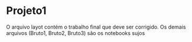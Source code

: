 # Projeto1
O arquivo layot contém o trabalho final que deve ser corrigido.
Os demais arquivos (Bruto1, Bruto2, Bruto3) são os notebooks sujos 
